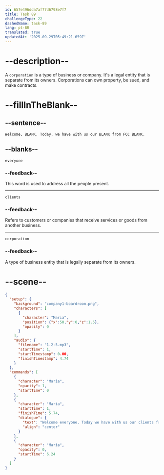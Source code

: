 ```yaml
---
id: 657e496dda7af77d6798e7f7
title: Task 89
challengeType: 22
dashedName: task-89
lang: pt-BR
translated: true
updatedAt: '2025-09-29T05:49:21.659Z'
---
```


<!--
AUDIO REFERENCE:
Maria: Welcome, everyone. Today, we have with us our clients from FCC Corporation.
-->

# --description--

A `corporation` is a type of business or company. It's a legal entity that is separate from its owners. Corporations can own property, be sued, and make contracts. 

# --fillInTheBlank--

## --sentence--

`Welcome, BLANK. Today, we have with us our BLANK from FCC BLANK.`

## --blanks--

`everyone`

### --feedback--

This word is used to address all the people present.

---

`clients`

### --feedback--

Refers to customers or companies that receive services or goods from another business.

---

`corporation`

### --feedback--

A type of business entity that is legally separate from its owners.

# --scene--

```json
{
  "setup": {
    "background": "company1-boardroom.png",
    "characters": [
      {
        "character": "Maria",
        "position": {"x":50,"y":0,"z":1.5},
        "opacity": 0
      }
    ],
    "audio": {
      "filename": "1.2-5.mp3",
      "startTime": 1,
      "startTimestamp": 0.00,
      "finishTimestamp": 4.74
    }
  },
  "commands": [
    {
      "character": "Maria",
      "opacity": 1,
      "startTime": 0
    },
    {
      "character": "Maria",
      "startTime": 1,
      "finishTime": 5.74,
      "dialogue": {
        "text": "Welcome everyone. Today we have with us our clients from FCC Corporation.",
        "align": "center"
      }
    },
    {
      "character": "Maria",
      "opacity": 0,
      "startTime": 6.24
    }
  ]
}
```

